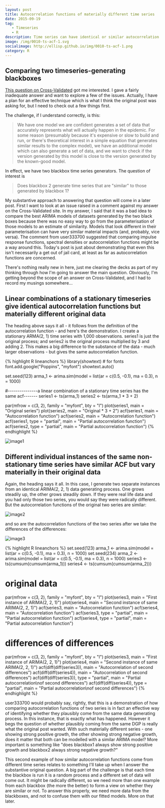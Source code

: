 ```yaml
---
layout: post
title: Autocorrelation functions of materially different time series
date: 2015-09-19
tag: 
   - Timeseries
   - R
description: Time series can have identical or similar autocorrelation functions but differ in important ways that may be material to your question of interest.
image: /img/0010-ts-acf-1.svg
socialimage: http://ellisp.github.io/img/0010-ts-acf-1.png
category: R
---
```

## Comparing two timeseries-generating blackboxes
[This question on Cross-Validated](http://stats.stackexchange.com/questions/172226/proving-similarities-of-two-time-series/172353#172353) got me interested.  I gave a fairly inadequate answer and want to explore a few of the issues.  Actually, I have a plan for an effective technique which is what I think the original post was asking for, but I need to check out a few things first.

The challenge, if I understand correctly, is this:

> We have one model we are confident generates a set of data that accurately represents what will actually happen in the epidemic. For some reason (presumably because it's expensive or slow to build and run, or there's theoretical interest in a simple equation that generates similar results to the complex model), we have an additional model which can also generate a set of data, and we want to check if the version generated by this model is close to the version generated by the known-good model.

In effect, we have two blackbox time series generators.  The question of interest is

> Does blackbox 2 generate time series that are "similar" to those generated by blackbox 1?

My substantive approach to answering that question will come in a later post.  First I want to look at an issue raised in a comment against my answer on the Cross-Validated site.  In my answer, I said that it was a bad idea to compare the best ARIMA models of datasets generated by the two black boxes because there was no easy way to go from the parameterisation of those models to an estimate of similarity.  Models that look different in their parameterisation can have very similar material impacts (and, probably, vice versa).  The comment from user333700 suggested that comparing impulse response functions, spectral densities or autocorrelation functions might be a way around this. Today's post is just about demonstrating that even this isn't necessarily a get out of jail card, at least as far as autocorrelation functions are concerned.  

There's nothing really new in here, just me clearing the decks as part of my thinking through how I'm going to answer the main question.  Obviously, I'm getting beyond the scope of an answer on Cross-Validated, and I had to record my musings somewhere...

## Linear combinations of a stationary timeseries give identical autocorrelation functions but materially different original data
The heading above says it all - it follows from the definition of the autocorrelation function - and here's the demonstration.  I create a stationary ARMA(2, 1) time series with 1,000 observations.  series1 is just the original process; and series2 is the original process multiplied by 3 and adding 2.  This makes a big difference to the substance of the data - much larger observations - but gives the same autocorrelation function.

{% highlight R lineanchors %}
library(showtext) # for fonts
font.add.google("Poppins", "myfont")
showtext.auto()

set.seed(123)
arma_1 <- arima.sim(model = list(ar = c(0.5, -0.1), ma = 0.3), n = 1000)

#---------------a linear combination of a stationary time series has the same acf-------
series1 <- ts(arma_1)
series2 <- ts(arma_1 * 3 + 2)

par(mfrow = c(3, 2), family = "myfont", bty = "l")
plot(series1, main = "Original series")
plot(series2, main = "Original * 3 + 2")
acf(series1, main = "Autocorrelation function")
acf(series2, main = "Autocorrelation function")
acf(series1, type = "partial", main = "Partial autocorrelation function")
acf(series2, type = "partial", main = "Partial autocorrelation function")
{% endhighlight %}

![image1](/img/0010-ts-acf-1.svg)

## Different individual instances of the same non-stationary time series have similar ACF but vary materially in their original data
Again, the heading says it all.  In this case, I generate two separate instances from an identical ARIMA(2, 2, 1) data generating process.  One grows steadily up, the other grows steadily down.  If they were real life data and you had only those two series, you would say they were radically different.  But the autocorrelation functions of the original two series are similar:

![image2](/img/0010-ts-acf-2.svg)

and so are the autocorrelation functions of the two series after we take the differences of the differences:

![image3](/img/0010-ts-acf-3.svg)

{% highlight R lineanchors %}
set.seed(123)
arma_1 <- arima.sim(model = list(ar = c(0.5, -0.1), ma = 0.3), n = 1000)
set.seed(234)
arma_2 <- arima.sim(model = list(ar = c(0.5, -0.1), ma = 0.3), n = 1000)
series3 <- ts(cumsum(cumsum(arma_1)))
series4 <- ts(cumsum(cumsum(arma_2)))


# original data
par(mfrow = c(3, 2), family = "myfont", bty = "l")
plot(series3, main = "First instance of ARIMA(2, 2, 1)")
plot(series4, main = "Second instance of same ARIMA(2, 2, 1)")
acf(series3, main = "Autocorrelation function")
acf(series4, main = "Autocorrelation function")
acf(series3, type = "partial", main = "Partial autocorrelation function")
acf(series4, type = "partial", main = "Partial autocorrelation function")


# differences of differences
par(mfrow = c(3, 2), family = "myfont", bty = "l")
plot(series3, main = "First instance of ARIMA(2, 2, 1)")
plot(series4, main = "Second instance of same ARIMA(2, 2, 1)")
acf(diff(diff(series3)), main = "Autocorrelation of second differences")
acf(diff(diff(series4)), main = "Autocorrelation of second differences")
acf(diff(diff(series3)), type = "partial", main = "Partial autocorrelation\nof second differences")
acf(diff(diff(series4)), type = "partial", main = "Partial autocorrelation\nof second differences")
{% endhighlight %}

user333700 would probably say, rightly, that this is a demonstration of how comparing autocorrelation functions of two series is in fact an effective way of identifying whether they plausibly come from the same data generating process.  In this instance, that is exactly what has happened.  However it begs the question of whether plausibly coming from the same DGP is really what the original post wanted.  With such materially different series - one showing strong positive growth, the other showing strong negative growth, does it matter that both can be modelled with a similar ARIMA model?  More important is something like "does blackbox1 always show strong positive growth and blackbox2 always strong negative growth?"

This second example of how similar autocorrelation functions come from different time series relates to something I'll take up when I answer the substantive original question.  A big part of the challenge is that each time the blackbox is run it is a random process and a different set of data will come out.  It might be radically different, so we need more than one example from each blackbox (the more the better) to form a view on whether they are similar or not.  To answer this properly, we need more data from the blackboxes, and not to confuse them with our fitted models.  More on that later.


